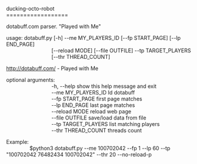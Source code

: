 ducking-octo-robot<br>
==================<br>

dotabuff.com parser. "Played with Me"<br>

usage: dotabuff.py [-h] --me MY_PLAYERS_ID [--fp START_PAGE] [--lp END_PAGE]<br>
&#160;&#160;&#160;&#160;&#160;&#160;&#160;&#160;&#160;&#160;&#160;&#160;&#160;&#160;&#160;
&#160;&#160;&#160;&#160;&#160;&#160;&#160;&#160;&#160;&#160;&#160;&#160;&#160;&#160;
[--reload MODE] [--file OUTFILE] --tp TARGET_PLAYERS<br>
&#160;&#160;&#160;&#160;&#160;&#160;&#160;&#160;&#160;&#160;&#160;&#160;&#160;&#160;&#160;
&#160;&#160;&#160;&#160;&#160;&#160;&#160;&#160;&#160;&#160;&#160;&#160;&#160;&#160;
[--thr THREAD_COUNT]<br>

http://dotabuff.com/ - Played with Me<br>

optional arguments:<br>
&#160;&#160;&#160;&#160;&#160;&#160;&#160;&#160;&#160;&#160;&#160;&#160;&#160;&#160;&#160;
&#160;&#160;&#160;&#160;&#160;&#160;&#160;&#160;&#160;&#160;&#160;&#160;&#160;&#160;
-h, --help           show this help message and exit<br>
&#160;&#160;&#160;&#160;&#160;&#160;&#160;&#160;&#160;&#160;&#160;&#160;&#160;&#160;&#160;
&#160;&#160;&#160;&#160;&#160;&#160;&#160;&#160;&#160;&#160;&#160;&#160;&#160;&#160;
--me MY_PLAYERS_ID   Id dotabuff<br>
&#160;&#160;&#160;&#160;&#160;&#160;&#160;&#160;&#160;&#160;&#160;&#160;&#160;&#160;&#160;
&#160;&#160;&#160;&#160;&#160;&#160;&#160;&#160;&#160;&#160;&#160;&#160;&#160;&#160;
--fp START_PAGE      first page matches<br>
&#160;&#160;&#160;&#160;&#160;&#160;&#160;&#160;&#160;&#160;&#160;&#160;&#160;&#160;&#160;
&#160;&#160;&#160;&#160;&#160;&#160;&#160;&#160;&#160;&#160;&#160;&#160;&#160;&#160;
--lp END_PAGE        last page matches<br>
&#160;&#160;&#160;&#160;&#160;&#160;&#160;&#160;&#160;&#160;&#160;&#160;&#160;&#160;&#160;
&#160;&#160;&#160;&#160;&#160;&#160;&#160;&#160;&#160;&#160;&#160;&#160;&#160;&#160;
--reload MODE        reload web page<br>
&#160;&#160;&#160;&#160;&#160;&#160;&#160;&#160;&#160;&#160;&#160;&#160;&#160;&#160;&#160;
&#160;&#160;&#160;&#160;&#160;&#160;&#160;&#160;&#160;&#160;&#160;&#160;&#160;&#160;
--file OUTFILE       save/load data from file<br>
&#160;&#160;&#160;&#160;&#160;&#160;&#160;&#160;&#160;&#160;&#160;&#160;&#160;&#160;&#160;
&#160;&#160;&#160;&#160;&#160;&#160;&#160;&#160;&#160;&#160;&#160;&#160;&#160;&#160;
--tp TARGET_PLAYERS  list matching players<br>
&#160;&#160;&#160;&#160;&#160;&#160;&#160;&#160;&#160;&#160;&#160;&#160;&#160;&#160;&#160;
&#160;&#160;&#160;&#160;&#160;&#160;&#160;&#160;&#160;&#160;&#160;&#160;&#160;&#160;
--thr THREAD_COUNT   threads count<br>



Example:<br>
&#160;&#160;&#160;&#160;&#160;&#160;&#160;&#160;&#160;&#160;&#160;&#160;&#160;&#160;&#160;
$python3 dotabuff.py --me 100702042 --fp 1 --lp 60 --tp "100702042 76482434 100702042" --thr 20 --no-reload-p<br>
